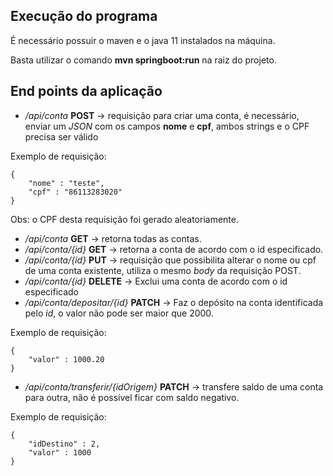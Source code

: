 ## Execução do programa

É necessário possuir o maven e o java 11 instalados na máquina.

Basta utilizar o comando **mvn springboot:run** na raiz do projeto.

## End points da aplicação

- */api/conta* **POST** -> requisição para criar uma conta, é necessário, enviar um *JSON* com os campos **nome** e **cpf**, ambos strings e o CPF precisa ser válido

Exemplo de requisição:

```
{
    "nome" : "teste", 
    "cpf" : "86113283020"
}

```

Obs: o CPF desta requisição foi gerado aleatoriamente.

- */api/conta* **GET** -> retorna todas as contas.
- */api/conta/{id}* **GET** -> retorna a conta de acordo com o id especificado.
- */api/conta/{id}* **PUT** -> requisição que possibilita alterar o nome ou cpf de uma conta existente, utiliza o mesmo *body* da requisição POST.
- */api/conta/{id}* **DELETE** -> Exclui uma conta de acordo com o id especificado
- */api/conta/depositar/{id}* **PATCH** -> Faz o depósito na conta identificada pelo *id*, o valor não pode ser maior que 2000.

Exemplo de requisição: 
```
{
    "valor" : 1000.20
}
```

- */api/conta/transferir/{idOrigem}* **PATCH** -> transfere saldo de uma conta para outra, não é possível ficar com saldo negativo.

Exemplo de requisição:

```
{
    "idDestino" : 2,
    "valor" : 1000
}
```